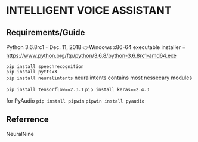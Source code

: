 # INTELLIGENT VOICE ASSISTANT

## Requirements/Guide
Python 3.6.8rc1 - Dec. 11, 2018
👉Windows x86-64 executable installer = https://www.python.org/ftp/python/3.6.8/python-3.6.8rc1-amd64.exe

`pip install speechrecognition`<br>
`pip install pyttsx3`<br>
`pip install neuralintents`
    neuralintents contains most nessecary modules 

`pip install tensorflow==2.3.1`
`pip install keras==2.4.3`

for PyAudio
`pip install pipwin`
`pipwin install pyaudio`

## Referrence
NeuralNine